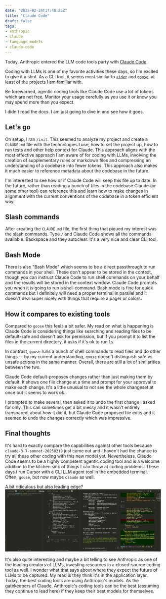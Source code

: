 ```yaml
---
date: "2025-02-24T17:48:25Z"
title: "Claude Code"
draft: false
tags:
- anthropic
- claude
- language_models
- claude-code
---
```


Today, Anthropic entered the LLM code tools party with [Claude Code](https://docs.anthropic.com/en/docs/agents-and-tools/claude-code/overview).

Coding with LLMs is one of my favorite activities these days, so I'm excited to give it a shot.
As a CLI tool, it seems most similar to [`aider`](https://github.com/Aider-AI/aider) and [`goose`](https://github.com/block/goose), at least of the projects I am familiar with.

Be forewarned, agentic coding tools like Claude Code use a lot of tokens which are not free.
Monitor your usage carefully as you use it or know you may spend more than you expect.

I didn't read the docs.
I am just going to dive in and see how it goes.

## Let's go

On setup, I ran `/init`.
This seemed to analyze my project and create a `CLAUDE.md` file with the technologies I use, how to set the project up, how to run tests and other help context for Claude.
This approach aligns with the most effective approach I am aware of for coding with LLMs, involving the creation of supplementary rules or markdown files and compressing an understanding of a codebase into fewer tokens.
This approach also makes it much easier to reference metadata about the codebase in the future.

I'm interested to see how or if Claude Code will keep this file up to date.
In the future, rather than reading a bunch of files in the codebase Claude (or some other tool) can reference this and learn how to make changes in alignment with the current conventions of the codebase in a token efficient way.

## Slash commands

After creating the `CLAUDE.md` file, the first thing that piqued my interest was the slash commands.
Type `/` and Claude Code shows all the commands available.
Backspace and they autoclear.
It's a very nice and clear CLI tool.

## Bash Mode
There is also "Bash Mode" which seems to be a direct passthrough to run commands in your shell.
These don't appear to be stored in the context, though you can instruct Claude Code to run shell commands on your behalf and the results will be stored in the context window.
Claude Code prompts you when it is going to run a shell command.
Bash mode is fine for quick commands but I definitely will need a proper terminal in parallel and it doesn't deal super nicely with things that require a pager or colors.

## How it compares to existing tools

Compared to `goose` this feels a bit safer.
My read on what is happening is Claude Code is considering things like searching and reading files to be default-safe and doesn't ask for permission, but if you prompt it to list the files in the current directory, it asks if it's ok to run `ls`.

In contrast, `goose` runs a bunch of shell commands to read files and do other things -- by my current understanding, `goose` doesn't distinguish safe vs. unsafe actions in the same manner.
Overall, there are still a lot of similarities between the two.

Claude Code default-proposes changes rather than just making them by default.
It shows one file change at a time and prompt for your approval to make each change.
It's a little unusual to not see the whole changeset at once but it seems to work ok.

I prompted to make several, then asked it to undo the first change I asked for only.
This can sometimes get a bit messy and it wasn't entirely transparent about _how_ it did it, but Claude Code proposed file edits and it seemed to undo the changes correctly which was impressive.

## Final thoughts
It's hard to exactly compare the capabilities against other tools because `claude-3-7-sonnet-20250219` just came out and I haven't had the chance to try all these other coding with this new model yet.
Nevertheless, Claude Code seems to be a highly competent agentic coding tool and is a welcome addition to the kitchen sink of things I can throw at coding problems.
These days I run Cursor with a CLI LLM agent tool in the embedded terminal.
Often, `goose`, but now maybe `claude` as well.

A bit ridiculous but also leading edge?
![Screenshot showing multiple terminal windows with different LLM coding tools running simultaneously](terminals.png)

It's also quite interesting and maybe a bit telling to see Anthropic as one of the leading creators of LLMs, investing resources in a closed-source coding tool as well.
I wonder what that says about where they expect the future of LLMs to be captured.
My read is they think it's in the application layer.
Today, the best coding tools are using Anthropic's models.
As the gatekeepers of Claude, Anthropic's coding tools can be the best (assuming they continue to lead here) if they keep their best models for themselves.
